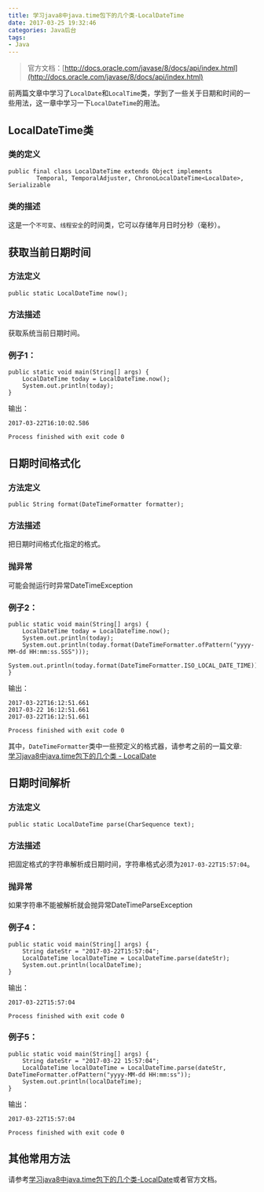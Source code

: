 ```yaml
---
title: 学习java8中java.time包下的几个类-LocalDateTime
date: 2017-03-25 19:32:46
categories: Java后台
tags:
- Java
---
```


> 官方文档：[http://docs.oracle.com/javase/8/docs/api/index.html](http://docs.oracle.com/javase/8/docs/api/index.html)

前两篇文章中学习了`LocalDate`和`LocalTime`类，学到了一些关于日期和时间的一些用法，这一章中学习一下`LocalDateTime`的用法。

<!-- more -->

## LocalDateTime类
### 类的定义
```
public final class LocalDateTime extends Object implements 
		Temporal, TemporalAdjuster, ChronoLocalDateTime<LocalDate>, Serializable
```

### 类的描述
这是一个`不可变`、`线程安全`的时间类，它可以存储年月日时分秒（毫秒）。

## 获取当前日期时间
### 方法定义
```
public static LocalDateTime now();
```

### 方法描述
获取系统当前日期时间。

### 例子1：

```
public static void main(String[] args) {
    LocalDateTime today = LocalDateTime.now();
    System.out.println(today);
}
```

输出：

```
2017-03-22T16:10:02.586

Process finished with exit code 0
```

## 日期时间格式化
### 方法定义
```
public String format(DateTimeFormatter formatter);
```

### 方法描述
把日期时间格式化指定的格式。

### 抛异常
可能会抛运行时异常DateTimeException

### 例子2：
```
public static void main(String[] args) {
    LocalDateTime today = LocalDateTime.now();
    System.out.println(today);
    System.out.println(today.format(DateTimeFormatter.ofPattern("yyyy-MM-dd HH:mm:ss.SSS")));
    System.out.println(today.format(DateTimeFormatter.ISO_LOCAL_DATE_TIME));
}
```

输出：

```
2017-03-22T16:12:51.661
2017-03-22 16:12:51.661
2017-03-22T16:12:51.661

Process finished with exit code 0
```

其中，`DateTimeFormatter`类中一些预定义的格式器，请参考之前的一篇文章:  
[学习java8中java.time包下的几个类 - LocalDate](http://kangyonggan.com/#article/91)

## 日期时间解析
### 方法定义
```
public static LocalDateTime parse(CharSequence text);
```

### 方法描述
把固定格式的字符串解析成日期时间，字符串格式必须为`2017-03-22T15:57:04`。

### 抛异常
如果字符串不能被解析就会抛异常DateTimeParseException

### 例子4：
```
public static void main(String[] args) {
    String dateStr = "2017-03-22T15:57:04";
    LocalDateTime localDateTime = LocalDateTime.parse(dateStr);
    System.out.println(localDateTime);
}
```

输出：

```
2017-03-22T15:57:04

Process finished with exit code 0
```

### 例子5：
```
public static void main(String[] args) {
    String dateStr = "2017-03-22 15:57:04";
    LocalDateTime localDateTime = LocalDateTime.parse(dateStr, DateTimeFormatter.ofPattern("yyyy-MM-dd HH:mm:ss"));
    System.out.println(localDateTime);
}
```

输出：

```
2017-03-22T15:57:04

Process finished with exit code 0
```

## 其他常用方法
请参考[学习java8中java.time包下的几个类-LocalDate](http://kangyonggan.com/学习java8中java-time包下的几个类-LocalDate/)或者官方文档。



